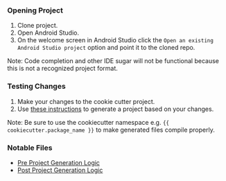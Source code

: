 ### Opening Project
1. Clone project.
2. Open Android Studio.
3. On the welcome screen in Android Studio click the `Open an existing Android Studio project` option and point it to the cloned repo.

Note: Code completion and other IDE sugar will not be functional because this is not a recognized project format.

### Testing Changes
1. Make your changes to the cookie cutter project.
2. Use [these instructions](https://github.com/Rightpoint/android-template#usage) to generate a project based on your changes.

Note: Be sure to use the cookiecutter namespace e.g. `{{ cookiecutter.package_name }}` to make generated files compile properly. 

### Notable Files
* [Pre Project Generation Logic](./hooks/pre_gen_project.py)
* [Post Project Generation Logic](./hooks/post_gen_project.sh)
